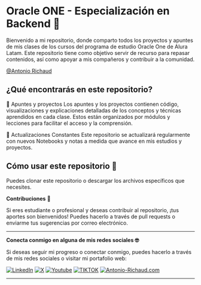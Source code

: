 # Oracle ONE - Especialización en Backend 👾

Bienvenido a mi repositorio, donde comparto todos los proyectos y apuntes de mis clases de los cursos del programa de estudio Oracle One de Alura Latam. Este repositorio tiene como objetivo servir de recurso para repasar contenidos, así como apoyar a mis compañeros y contribuir a la comunidad.


[@Antonio Richaud](https://www.linkedin.com/in/antonio-richaud/)


## ¿Qué encontrarás en este repositorio?

📓 Apuntes y proyectos
Los apuntes y los proyectos contienen código, visualizaciones y explicaciones detalladas de los conceptos y técnicas aprendidos en cada clase. Estos están organizados por módulos y lecciones para facilitar el acceso y la comprensión.



🔄 Actualizaciones Constantes
Este repositorio se actualizará regularmente con nuevos Notebooks y notas a medida que avance en mis estudios y proyectos.

## Cómo usar este repositorio 🤔
Puedes clonar este repositorio o descargar los archivos específicos que necesites.

**Contribuciones** 🤝

Si eres estudiante o profesional y deseas contribuir al repositorio, ¡tus aportes son bienvenidos! Puedes hacerlo a través de pull requests o enviarme tus sugerencias por correo electrónico.

---

**Conecta conmigo en alguna de mis redes sociales 🤓**

Si deseas seguir mi progreso o conectar conmigo, puedes hacerlo a través de mis redes sociales o visitar mi portafolio web:

[![LinkedIn](https://img.shields.io/badge/-LINKEDIN-0077B5?style=for-the-badge&logo=linkedin&logoColor=white)](https://www.linkedin.com/in/antonio-richaud/)
[![X](https://img.shields.io/badge/-(Twitter)-000000?style=for-the-badge&logo=X&logoColor=white)](https://twitter.com/Antonio_Richaud)
[![Youtube](https://img.shields.io/badge/-YOUTUBE-D14836?style=for-the-badge&logo=youtube&logoColor=white)](https://www.youtube.com/@AntonioRichaud/)
[![TIKTOK](https://img.shields.io/badge/-TIKTOK-000000?style=for-the-badge&logo=tiktok&logoColor=white)](https://www.tiktok.com/@antonio_richaud)
[![Antonio-Richaud.com](https://img.shields.io/badge/-ANTONIORICHAUD.COM-8E2DE2?style=for-the-badge&logo=react&logoColor=white)](https://antonio-richaud.com/)

---